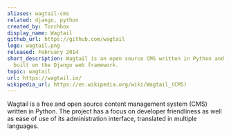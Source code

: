 ```yaml
---
aliases: wagtail-cms
related: django, python
created_by: Torchbox
display_name: Wagtail
github_url: https://github.com/wagtail
logo: wagtail.png
released: February 2014
short_description: Wagtail is an open source CMS written in Python and
  built on the Django web framework.
topic: wagtail
url: https://wagtail.io/
wikipedia_url: https://en.wikipedia.org/wiki/Wagtail_(CMS)
---
```

Wagtail is a free and open source content management system (CMS)
written in Python. The project has a focus on developer friendliness
as well as ease of use of its administration interface,
translated in multiple languages.
